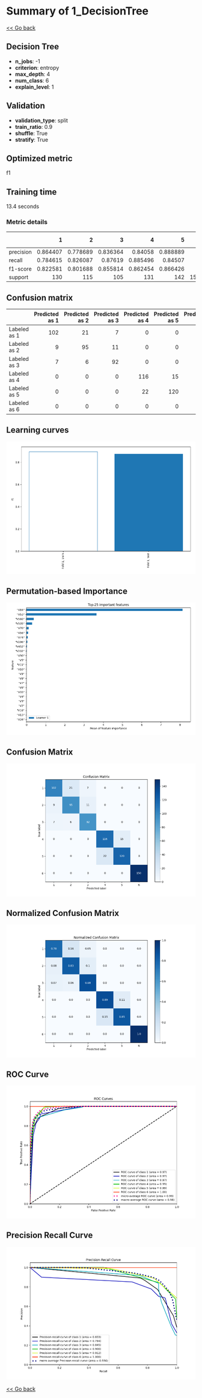 # Summary of 1_DecisionTree

[<< Go back](../README.md)


## Decision Tree
- **n_jobs**: -1
- **criterion**: entropy
- **max_depth**: 4
- **num_class**: 6
- **explain_level**: 1

## Validation
 - **validation_type**: split
 - **train_ratio**: 0.9
 - **shuffle**: True
 - **stratify**: True

## Optimized metric
f1

## Training time

13.4 seconds

### Metric details
|           |          1 |          2 |          3 |          4 |          5 |   6 |   accuracy |   macro avg |   weighted avg |   logloss |
|:----------|-----------:|-----------:|-----------:|-----------:|-----------:|----:|-----------:|------------:|---------------:|----------:|
| precision |   0.864407 |   0.778689 |   0.836364 |   0.84058  |   0.888889 |   1 |   0.873221 |    0.868155 |       0.874616 |  0.346796 |
| recall    |   0.784615 |   0.826087 |   0.87619  |   0.885496 |   0.84507  |   1 |   0.873221 |    0.869577 |       0.873221 |  0.346796 |
| f1-score  |   0.822581 |   0.801688 |   0.855814 |   0.862454 |   0.866426 |   1 |   0.873221 |    0.86816  |       0.873226 |  0.346796 |
| support   | 130        | 115        | 105        | 131        | 142        | 150 |   0.873221 |  773        |     773        |  0.346796 |


## Confusion matrix
|              |   Predicted as 1 |   Predicted as 2 |   Predicted as 3 |   Predicted as 4 |   Predicted as 5 |   Predicted as 6 |
|:-------------|-----------------:|-----------------:|-----------------:|-----------------:|-----------------:|-----------------:|
| Labeled as 1 |              102 |               21 |                7 |                0 |                0 |                0 |
| Labeled as 2 |                9 |               95 |               11 |                0 |                0 |                0 |
| Labeled as 3 |                7 |                6 |               92 |                0 |                0 |                0 |
| Labeled as 4 |                0 |                0 |                0 |              116 |               15 |                0 |
| Labeled as 5 |                0 |                0 |                0 |               22 |              120 |                0 |
| Labeled as 6 |                0 |                0 |                0 |                0 |                0 |              150 |

## Learning curves
![Learning curves](learning_curves.png)

## Permutation-based Importance
![Permutation-based Importance](permutation_importance.png)
## Confusion Matrix

![Confusion Matrix](confusion_matrix.png)


## Normalized Confusion Matrix

![Normalized Confusion Matrix](confusion_matrix_normalized.png)


## ROC Curve

![ROC Curve](roc_curve.png)


## Precision Recall Curve

![Precision Recall Curve](precision_recall_curve.png)



[<< Go back](../README.md)
